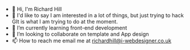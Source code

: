 - 👋 Hi, I'm Richard Hill
- 👀 I'd like to say I am interested in a lot of things, but just trying to hack GIt is what I am trying to do at the moment. 
- 🌱 I’m currently learning front-end development
- 💞️ I’m looking to collaborate on template and App design
- 📫 How to reach me email me at richardhill@i-webdesigner.co.uk

<!---
richarddhill/richarddhill is a ✨ special ✨ repository because its `README.md` (this file) appears on your GitHub profile.
You can click the Preview link to take a look at your changes.
--->
